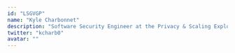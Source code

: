 ```yaml
---
id: "LSGVGP"
name: "Kyle Charbonnet"
description: "Software Security Engineer at the Privacy & Scaling Explorations Team"
twitter: "kcharb0"
avatar: ""
---
```

